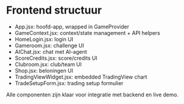 # Frontend structuur

- App.jsx: hoofd-app, wrapped in GameProvider
- GameContext.jsx: context/state management + API helpers
- HomeLogin.jsx: login UI
- Gameroom.jsx: challenge UI
- AIChat.jsx: chat met AI-agent
- ScoreCredits.jsx: score/credits UI
- Clubroom.jsx: club/team UI
- Shop.jsx: beloningen UI
- TradingViewWidget.jsx: embedded TradingView chart
- TradeSetupForm.jsx: trading setup formulier

Alle componenten zijn klaar voor integratie met backend en live demo.
